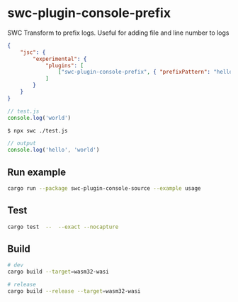 # swc-plugin-console-prefix

SWC Transform to prefix logs. Useful for adding file and line number to logs

```json
{
    "jsc": {
        "experimental": {
            "plugins": [
                ["swc-plugin-console-prefix", { "prefixPattern": "hello", "ignore": ["info"] }]
            ]
        }
    }
}
```

```js
// test.js
console.log('world')
```

```bash
$ npx swc ./test.js
```

```js
// output
console.log('hello', 'world')
```

## Run example

```sh
cargo run --package swc-plugin-console-source --example usage
```

## Test

```sh
cargo test  --  --exact --nocapture
```

## Build

```sh
# dev
cargo build --target=wasm32-wasi

# release
cargo build --release --target=wasm32-wasi
```
